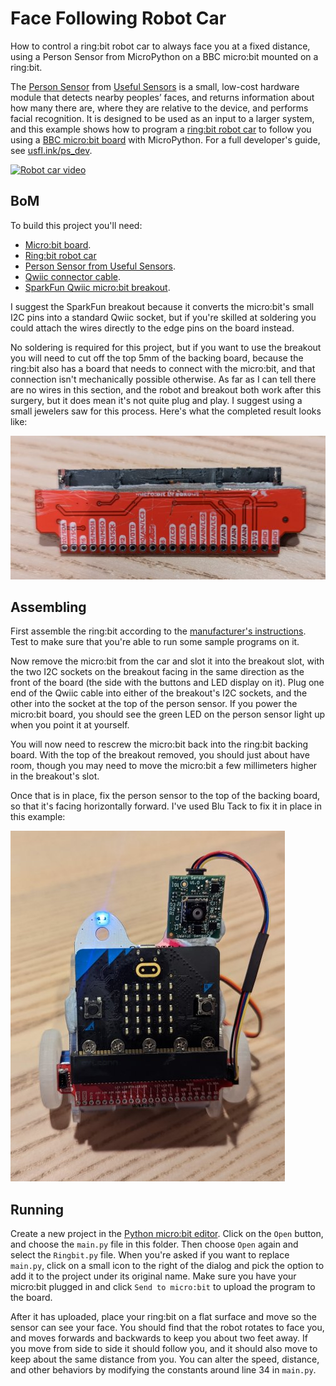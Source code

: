 # Face Following Robot Car
How to control a ring:bit robot car to always face you at a fixed distance,
using a Person Sensor from MicroPython on a BBC micro:bit mounted on a ring:bit.

The [Person Sensor](https://usfl.ink/ps) from [Useful Sensors](https://usefulsensors.com)
is a small, low-cost hardware module that detects nearby peoples’ faces, and
returns information about how many there are, where they are relative to the
device, and performs facial recognition. It is designed to be used as an input
to a larger system, and this example shows how to program a [ring:bit robot car](https://www.elecfreaks.com/ring-bit-car-v2-for-micro-bit.html)
to follow you using a [BBC micro:bit board](https://microbit.org/) with
MicroPython. For a full developer's guide, see [usfl.ink/ps_dev](https://usfl.ink/ps_dev).

[![Robot car video](https://img.youtube.com/vi/zis93qxbD0Y/0.jpg)](https://www.youtube.com/watch?v=zis93qxbD0Y)

## BoM

To build this project you'll need:

 - [Micro:bit board](https://microbit.org/buy/).
 - [Ring:bit robot car](https://www.adafruit.com/product/4442)
 - [Person Sensor from Useful Sensors](https://usfl.ink/ps).
 - [Qwiic connector cable](https://www.sparkfun.com/products/14427).
 - [SparkFun Qwiic micro:bit breakout](https://www.sparkfun.com/products/16445).

I suggest the SparkFun breakout because it converts the micro:bit's small I2C
pins into a standard Qwiic socket, but if you're skilled at soldering you could
attach the wires directly to the edge pins on the board instead.

No soldering is required for this project, but if you want to use the breakout
you will need to cut off the top 5mm of the backing board, because the ring:bit
also has a board that needs to connect with the micro:bit, and that connection
isn't mechanically possible otherwise. As far as I can tell there are no wires
in this section, and the robot and breakout both work after this surgery, but it
does mean it's not quite plug and play. I suggest using a small jewelers saw for
this process. Here's what the completed result looks like:

![Cut breakout board](cut_breakout.jpg)

## Assembling

First assemble the ring:bit according to the [manufacturer's instructions](https://www.elecfreaks.com/learn-en/microbitKit/ring_bit_v2/ring_bit_car_v2_assembly_step.html).
Test to make sure that you're able to run some sample programs on it.

Now remove the micro:bit from the car and slot it into the breakout slot, with the two I2C sockets on the breakout facing in the same direction as the front of the board (the side with the buttons and LED display on it). Plug one end of the Qwiic cable into either
of the breakout's I2C sockets, and the other into the socket at the top of the
person sensor. If you power the micro:bit board, you should see the green LED
on the person sensor light up when you point it at yourself.

You will now need to rescrew the micro:bit back into the ring:bit backing board.
With the top of the breakout removed, you should just about have room, though
you may need to move the micro:bit a few millimeters higher in the breakout's
slot.

Once that is in place, fix the person sensor to the top of the backing board, so
that it's facing horizontally forward. I've used Blu Tack to fix it in place in
this example:

![Car mounting](car_mounting.jpg)

## Running

Create a new project in the [Python micro:bit editor](https://python.microbit.org/v/3).
Click on the `Open` button, and choose the `main.py` file in this folder. Then
choose `Open` again and select the `Ringbit.py` file. When you're asked if you
want to replace `main.py`, click on a small icon to the right of the dialog and
pick the option to add it to the project under its original name. Make sure you
have your micro:bit plugged in and click `Send to micro:bit` to upload the
program to the board.

After it has uploaded, place your ring:bit on a flat surface and move so the
sensor can see your face. You should find that the robot rotates to face you,
and moves forwards and backwards to keep you about two feet away. If you move
from side to side it should follow you, and it should also move to keep about
the same distance from you. You can alter the speed, distance, and other
behaviors by modifying the constants around line 34 in `main.py`.
